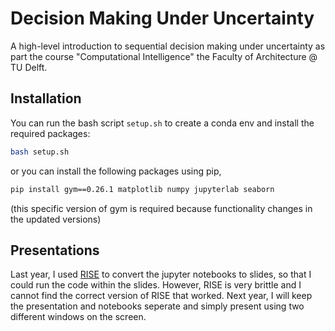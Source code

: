 # Decision Making Under Uncertainty
A high-level introduction to sequential decision making under uncertainty as part the course "Computational Intelligence" the Faculty of Architecture @ TU Delft.

## Installation

You can run the bash script `setup.sh` to create a conda env and install the required packages:

```bash
bash setup.sh
```

or you can install the following packages using pip,

```bash
pip install gym==0.26.1 matplotlib numpy jupyterlab seaborn
```
(this specific version of gym is required because functionality changes in the updated versions)


## Presentations
Last year, I used [RISE](https://rise.readthedocs.io/en/latest/) to convert the jupyter notebooks to slides, so that I could run the code within the slides. However, RISE is very brittle and I cannot find the correct version of RISE that worked. Next year, I will keep the presentation and notebooks seperate and simply present using two different windows on the screen.
